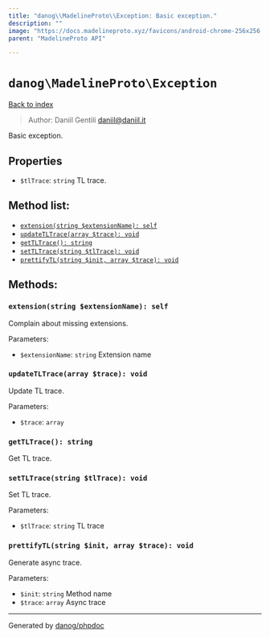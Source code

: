 ```yaml
---
title: "danog\\MadelineProto\\Exception: Basic exception."
description: ""
image: "https://docs.madelineproto.xyz/favicons/android-chrome-256x256.png"
parent: "MadelineProto API"

---
```

# `danog\MadelineProto\Exception`
[Back to index](../../index.html)

> Author: Daniil Gentili <daniil@daniil.it>  
  

Basic exception.  



## Properties
* `$tlTrace`: `string` TL trace.

## Method list:
* [`extension(string $extensionName): self`](#extension-string-extensionname-self)
* [`updateTLTrace(array $trace): void`](#updatetltrace-array-trace-void)
* [`getTLTrace(): string`](#gettltrace-string)
* [`setTLTrace(string $tlTrace): void`](#settltrace-string-tltrace-void)
* [`prettifyTL(string $init, array $trace): void`](#prettifytl-string-init-array-trace-void)

## Methods:
### `extension(string $extensionName): self`

Complain about missing extensions.


Parameters:

* `$extensionName`: `string` Extension name  



### `updateTLTrace(array $trace): void`

Update TL trace.


Parameters:

* `$trace`: `array`   



### `getTLTrace(): string`

Get TL trace.



### `setTLTrace(string $tlTrace): void`

Set TL trace.


Parameters:

* `$tlTrace`: `string` TL trace  



### `prettifyTL(string $init, array $trace): void`

Generate async trace.


Parameters:

* `$init`: `string` Method name  
* `$trace`: `array` Async trace  



---
Generated by [danog/phpdoc](https://phpdoc.daniil.it)
